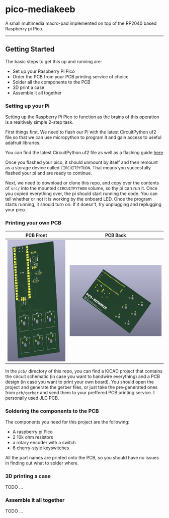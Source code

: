 # pico-mediakeeb

A small multimedia macro-pad implemented on top of the RP2040 based Raspberry pi Pico.

---

## Getting Started

The basic steps to get this up and running are:

- Set up your Raspberry Pi Pico
- Order the PCB from your PCB printing service of choice
- Solder all the components to the PCB
- 3D print a case
- Assemble it all together

### Setting up your Pi

Setting up the Raspberry Pi Pico to function as the brains of this operation is a realtively simple 2-step task.

First things first. We need to flash our Pi with the latest CircuitPython uf2 file so that we can use micropython to program it and gain access to useful adafruit libraries.

You can find the latest CircuitPython.uf2 file as well as a flashing guide [here](https://learn.adafruit.com/getting-started-with-raspberry-pi-pico-circuitpython/circuitpython)

Once you flashed your pico, it should unmount by itself and then remount as a storage device called `CIRCUITPYTHON`. That means you succesfully flashed your pi and are ready to continue.  

Next, we need to download or clone this repo, and copy over the contents of `src/` into the mounted `CIRCUITPYTHON` volume, so thy pi can run it. Once you copied everything over, the pi should start running the code. You can tell whether or not it is working by the onboard LED. Once the program starts running, it should turn on. If it doesn't, try unplugging and replugging your pico.

### Printing your own PCB

| PCB Front | PCB Back |
| :-------: | :------: |
| <img src="res/pcb-front.png" height="385"> | <img src="res/pcb-back.png" width="500"> |

In the `pcb/` directory of this repo, you can find a KiCAD project that contains the circuit schematic (in case you want to handwire everything) and a PCB design (in case you want to print your own board). You should open the project and generate the gerber files, or just take the pre-generated ones from `pcb/gerber` and send them to your preffered PCB printing service. I personally used JLC PCB.

### Soldering the components to the PCB

The components you need for this project are the following:

- A raspberry pi Pico
- 2 10k ohm resistors
- a rotary encoder with a switch
- 6 cherry-style keyswitches

All the part names are printed onto the PCB, so you should have no issues in finding out what to solder where.

### 3D printing a case

TODO ...

### Assemble it all together

TODO ...
